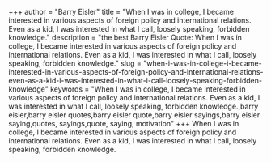 +++
author = "Barry Eisler"
title = "When I was in college, I became interested in various aspects of foreign policy and international relations. Even as a kid, I was interested in what I call, loosely speaking, forbidden knowledge."
description = "the best Barry Eisler Quote: When I was in college, I became interested in various aspects of foreign policy and international relations. Even as a kid, I was interested in what I call, loosely speaking, forbidden knowledge."
slug = "when-i-was-in-college-i-became-interested-in-various-aspects-of-foreign-policy-and-international-relations-even-as-a-kid-i-was-interested-in-what-i-call-loosely-speaking-forbidden-knowledge"
keywords = "When I was in college, I became interested in various aspects of foreign policy and international relations. Even as a kid, I was interested in what I call, loosely speaking, forbidden knowledge.,barry eisler,barry eisler quotes,barry eisler quote,barry eisler sayings,barry eisler saying,quotes, sayings,quote, saying, motivation"
+++
When I was in college, I became interested in various aspects of foreign policy and international relations. Even as a kid, I was interested in what I call, loosely speaking, forbidden knowledge.
